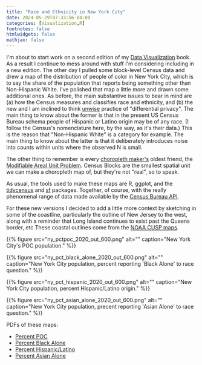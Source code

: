 ```yaml
---
title: "Race and Ethnicity in New York City"
date: 2024-05-29T07:33:56-04:00
categories: [Visualization,R]
footnotes: false
htmlwidgets: false
mathjax: false
---
```



I'm about to start work on a second edition of my [Data Visualization](https://socviz.co) book. As a result I continue to mess around with stuff I'm considering including in a new edition. The other day I pulled some block-level Census data and drew a map of the distribution of people of color in New York City, which is to say the share of the population that reports being something other than Non-Hispanic White. I've polished that map a little more and drawn some additional ones. As before, the main substantive issues to bear in mind are (a) how the Census measures and classifies race and ethnicity, and (b) the new and I am inclined to think [unwise](https://www.aeaweb.org/articles?id=10.1257/pandp.20191107) practice of "differential privacy". The main thing to know about the former is that in the present US Census Bureau schema people of Hispanic or Latino origin may be of any race. (I follow the Census's nomenclature here, by the way, as it's their data.) This is the reason that "Non-Hispanic White" is a category for example. The main thing to know about the latter is that it deliberately introduces noise into counts within units where the observed N is small. 

The other thing to remember is every [choropleth maker's](https://kieranhealy.org/blog/archives/2015/06/12/americas-ur-choropleths/) oldest friend, the [Modifiable Areal Unit Problem](https://en.wikipedia.org/wiki/Modifiable_areal_unit_problem). Census Blocks are the smallest spatial unit we can make a choropleth map of, but they're not "real", so to speak.

As usual, the tools used to make these maps are R, ggplot, and the [tidycensus](https://walker-data.com/tidycensus/) and [sf](https://r-spatial.github.io/sf/) packages. Together, of course, with the really phenomenal range of data made available by the [Census Bureau API](https://www.census.gov/data/developers/data-sets.html). 

For these new versions I decided to add a little more context by sketching in some of the coastline, particularly the outline of New Jersey to the west, along with a reminder that Long Island continues to exist past the Queens border, etc These  coastal outlines come from the [NOAA CUSP maps](https://nsde.ngs.noaa.gov).


{{% figure src="ny_pctpoc_2020_out_600.png" alt="" caption="New York City's POC population." %}}


{{% figure src="ny_pct_black_alone_2020_out_600.png" alt="" caption="New York City population, percent reporting 'Black Alone' to race question." %}}


{{% figure src="ny_pct_hispanic_2020_out_600.png" alt="" caption="New York City population, percent Hispanic/Latino origin." %}}


{{% figure src="ny_pct_asian_alone_2020_out_600.png" alt="" caption="New York City population, precent reporting 'Asian Alone' to race question." %}}

PDFs of these maps: 

- [Percent POC](ny_pctpoc_2020_out.pdf)
- [Percent Black Alone](ny_pct_black_alone_2020_out.pdf) 
- [Percent Hispanic/Latino](ny_pct_hispanic_2020_out.pdf)    
- [Percent Asian Alone](ny_pct_asian_alone_2020_out.pdf) 
